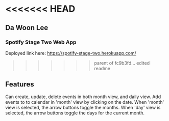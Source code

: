 <<<<<<< HEAD
=======
## Da Woon Lee

### Spotify Stage Two Web App

Deployed link here: https://spotify-stage-two.herokuapp.com/

>>>>>>> parent of fc9b3fd... edited readme
## Features

Can create, update, delete events in both month view, and daily view. Add events to to calendar in 'month' view by clicking on the date. When 'month' view is selected, the arrow buttons toggle the months. When 'day' view is selected, the arrow buttons toggle the days for the current month.
